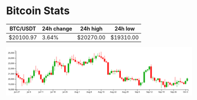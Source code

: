 # Bitcoin Stats

BTC/USDT|24h change|24h high|24h low|
|---|---|---|---|
|$20100.97|3.64%|$20270.00|$19310.00|

<img src="./chart.svg">
